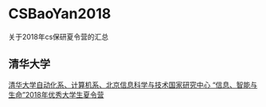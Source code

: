 # CSBaoYan2018
关于2018年cs保研夏令营的汇总
## 清华大学
[清华大学自动化系、计算机系、北京信息科学与技术国家研究中心 “信息、智能与生命”2018年优秀大学生夏令营](http://www.au.tsinghua.edu.cn/publish/au/1153/2018/20180505152438751669378/20180505152438751669378_.html)

